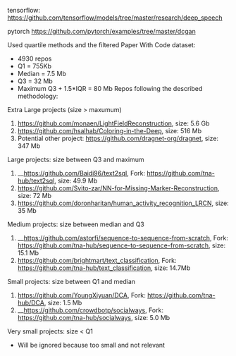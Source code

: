 tensorflow: https://github.com/tensorflow/models/tree/master/research/deep_speech 

pytorch https://github.com/pytorch/examples/tree/master/dcgan

Used quartile methods and the filtered Paper With Code dataset:
  - 4930 repos
  - Q1 = 755Kb
  - Median = 7.5 Mb
  - Q3 = 32 Mb
  - Maximum Q3 + 1.5*IQR = 80 Mb
Repos following the described methodology:

Extra Large projects (size > maxumum)
  1) https://github.com/monaen/LightFieldReconstruction, size: 5.6 Gb
  2) https://github.com/hsalhab/Coloring-in-the-Deep, size: 516 Mb
  3) Potential other project: https://github.com/dragnet-org/dragnet, size: 347 Mb
  
Large projects: size between Q3 and maximum
  1) __https://github.com/Baidi96/text2sql, Fork: https://github.com/tna-hub/text2sql, size: 49.9 Mb
  2) https://github.com/Svito-zar/NN-for-Missing-Marker-Reconstruction, size: 72 Mb
  3) https://github.com/doronharitan/human_activity_recognition_LRCN, size: 35 Mb
  
Medium projects: size between median and Q3
  1) __https://github.com/astorfi/sequence-to-sequence-from-scratch, Fork: https://github.com/tna-hub/sequence-to-sequence-from-scratch, size: 15.1 Mb
  2) https://github.com/brightmart/text_classification, Fork: https://github.com/tna-hub/text_classification, size: 14.7Mb
  
Small projects: size between Q1 and median
  1) https://github.com/YoungXiyuan/DCA, Fork: https://github.com/tna-hub/DCA, size: 1.5 Mb
  2) __https://github.com/crowdbotp/socialways, Fork: https://github.com/tna-hub/socialways, size: 5.0 Mb

Very small projects: size < Q1
  - Will be ignored because too small and not relevant
